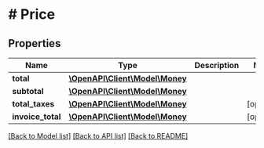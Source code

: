 # # Price

## Properties

Name | Type | Description | Notes
------------ | ------------- | ------------- | -------------
**total** | [**\OpenAPI\Client\Model\Money**](Money.md) |  | 
**subtotal** | [**\OpenAPI\Client\Model\Money**](Money.md) |  | 
**total_taxes** | [**\OpenAPI\Client\Model\Money**](Money.md) |  | [optional] 
**invoice_total** | [**\OpenAPI\Client\Model\Money**](Money.md) |  | [optional] 

[[Back to Model list]](../../README.md#documentation-for-models) [[Back to API list]](../../README.md#documentation-for-api-endpoints) [[Back to README]](../../README.md)


